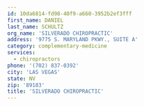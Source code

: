 ```yaml
---
id: 10da6814-fd98-40f9-a660-3952b2ef3fff
first_name: DANIEL
last_name: SCHULTZ
org_name: 'SILVERADO CHIROPRACTIC'
address: '9775 S. MARYLAND PKWY., SUITE A'
category: complementary-medicine
services:
  - chiropractors
phone: '(702) 837-0392'
city: 'LAS VEGAS'
state: NV
zip: '89183'
title: 'SILVERADO CHIROPRACTIC'
---
```

